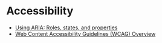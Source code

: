 # Accessibility

- [Using ARIA: Roles, states, and properties](https://developer.mozilla.org/en-US/docs/Web/Accessibility/ARIA/ARIA_Techniques)
- [Web Content Accessibility Guidelines (WCAG) Overview](https://www.w3.org/WAI/standards-guidelines/wcag/)
